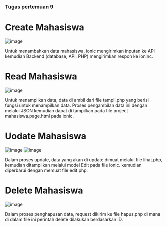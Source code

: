 ### Tugas pertemuan 9

# Create Mahasiswa
![image](https://github.com/user-attachments/assets/9b82224c-c003-4594-8e36-30d37327b99b)

Untuk menambahkan data mahasiswa, ionic mengirimkan inputan ke API kemudian Backend (database, API, PHP) mengirimkan respon ke ioninc.

# Read Mahasiswa
![image](https://github.com/user-attachments/assets/e49ba138-1614-4221-9874-e7d0b3f4746c)

Untuk menampilkan data, data di ambil dari file tampil.php yang berisi fungsi untuk menampilkan data. Proses pengambilan data ini dengan melalui JSON kemudian dapat di tampilkan pada file project mahasiswa.page.html pada ionic. 

# Uodate Mahasiswa
![image](https://github.com/user-attachments/assets/ade89df1-6195-4129-a3c0-6213d219ab5c)
![image](https://github.com/user-attachments/assets/fbc04237-4b78-403b-b2ca-d439fab71107)

Dalam proses update, data yang akan di update dimuat melalui file lihat.php, kemudian ditampilkan melalui model Edit pada file ionic. kemudian diperbarui dengan memuat file edit.php.

# Delete Mahasiswa
![image](https://github.com/user-attachments/assets/5e729b83-0879-47e9-8008-cb0e7a466d93)

Dalam proses penghapusan data, request dikirim ke file hapus.php di mana di dalam file ini perintah delete dilakukan berdasarkan ID. 

